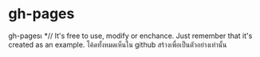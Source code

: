 # gh-pages
gh-pagesเ
*// It's free to use, modify or enchance. Just 
remember that it's created as an example.
โค้ดทั้งหมดเห็นใน github สร้างเพื่อเป็นตัวอย่างเท่านั้น
